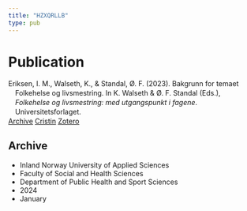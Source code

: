 ```yaml
---
title: "HZXQRLLB"
type: pub
---
```

<h1>Publication</h1>
<article id="csl-bib-container-HZXQRLLB" class="csl-bib-container">
  <div class="csl-bib-body" style="line-height: 1.35; padding-left: 1em; text-indent:-1em;">
  <div class="csl-entry">Eriksen, I. M., Walseth, K., &amp; Standal, &#xD8;. F. (2023). Bakgrunn for temaet Folkehelse og livsmestring. In K. Walseth &amp; &#xD8;. F. Standal (Eds.), <i>Folkehelse og livsmestring: med utgangspunkt i fagene</i>. Universitetsforlaget.</div>
</div>
  <div class="csl-bib-buttons">
    <a href="#taxonomy-article-HZXQRLLB" class="csl-bib-button">Archive</a>
    <a href="https://app.cristin.no/results/show.jsf?id=2228116" alt="Cristin URL" class="csl-bib-button">Cristin</a>
    <a href="http://zotero.org/groups/5402882/items/HZXQRLLB" alt="Zotero URL" class="csl-bib-button">Zotero</a>
  </div>
  <div id="csl-bib-meta-container-HZXQRLLB"></div>
</article>
<div id="csl-bib-meta-HZXQRLLB" class="csl-bib-meta">
  <article id="taxonomy-article-HZXQRLLB" class="taxonomy-article">
    <h1>Archive</h1>
    <ul>
      <li>Inland Norway University of Applied Sciences</li>
      <li>Faculty of Social and Health Sciences</li>
      <li>Department of Public Health and Sport Sciences</li>
      <li>2024</li>
      <li>January</li>
    </ul>
  </article>
</div>

